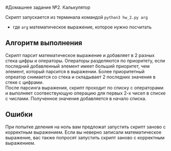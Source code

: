 #Домашнее задание №2. Калькулятор

Скрипт запускается из терминала командой `python3 hw_2.py arg`  
 * где `arg` математическое выражение, которое нужно посчитать

## Алгоритм выполнения 
Скрипт парсит математическое выражение и добавляет в 2 разных стека цифры и операторы. Операторы разделяются по приоритету, если последний добавленный 
элемент имеет больший приоритет, чем элемент, который парсится в выражении. Более приоритетный опреатор снимается со стека и складывает 2 последних значения в 
стеке с цифрами.  
После парсинга выражения, скрипт проходит по списку с операторами и выполняет соотвествующую операцию для первых 2-х чисел в списке с числами. Полученное значение добавляется в начало списка.

## Ошибки
При попытке деления на ноль вам предложат запустить скрипт заново с корректным выражением. Если вы неверно записали математическое выражение, вас также попросят запустить скрипт заново с корректным выражением.
